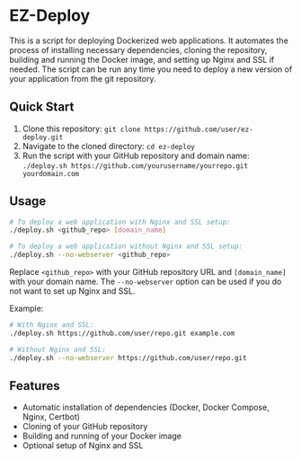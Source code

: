 # EZ-Deploy

This is a script for deploying Dockerized web applications. It automates the process of installing necessary dependencies, cloning the repository, building and running the Docker image, and setting up Nginx and SSL if needed. The script can be run any time you need to deploy a new version of your application from the git repository.

## Quick Start

1. Clone this repository: `git clone https://github.com/user/ez-deploy.git`
2. Navigate to the cloned directory: `cd ez-deploy`
3. Run the script with your GitHub repository and domain name: `./deploy.sh https://github.com/yourusername/yourrepo.git yourdomain.com`

## Usage

```bash
# To deploy a web application with Nginx and SSL setup:
./deploy.sh <github_repo> [domain_name]

# To deploy a web application without Nginx and SSL setup:
./deploy.sh --no-webserver <github_repo>
```

Replace `<github_repo>` with your GitHub repository URL and `[domain_name]` with your domain name. The `--no-webserver` option can be used if you do not want to set up Nginx and SSL.

Example:
```bash
# With Nginx and SSL:
./deploy.sh https://github.com/user/repo.git example.com

# Without Nginx and SSL:
./deploy.sh --no-webserver https://github.com/user/repo.git
```

## Features

- Automatic installation of dependencies (Docker, Docker Compose, Nginx, Certbot)
- Cloning of your GitHub repository
- Building and running of your Docker image
- Optional setup of Nginx and SSL
